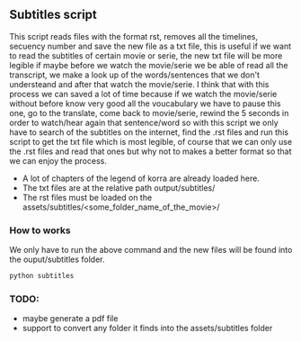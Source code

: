 ## Subtitles script
This script reads files with the format rst, removes all the timelines, secuency number and save the new file as a txt file, this is useful if we want to read the subtitles of certain movie or serie, the new txt file will be more legible if maybe before we watch the movie/serie we be able of read all the transcript, we make a look up of the words/sentences that we don't understeand and after that watch the movie/serie. I think that with this process we can saved a lot of time because if we watch the movie/serie without before know very good all the voucabulary we have to pause this one, go to the translate, come back to movie/serie, rewind the 5 seconds in order to watch/hear again that sentence/word so with this script we only have to search of the subtitles on the internet, find the .rst files and run this script to get the txt file which is most legible, of course that we can only use the .rst files and read that ones but why not to makes a better format so that we can enjoy the process.

* A lot of chapters of the legend of korra are already loaded here.
* The txt files are at the relative path output/subtitles/
* The rst files must be loaded on the assets/subtitles/<some_folder_name_of_the_movie>/<here-all-the-rst-files>

### How to works
We only have to run the above command and the new files will be found into the ouput/subtitles folder.
```bash
python subtitles
```

### TODO:
* maybe generate a pdf file
* support to convert any folder it finds into the assets/subtitles folder